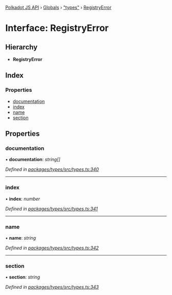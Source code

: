 [Polkadot JS API](../README.md) › [Globals](../globals.md) › ["types"](../modules/_types_.md) › [RegistryError](_types_.registryerror.md)

# Interface: RegistryError

## Hierarchy

* **RegistryError**

## Index

### Properties

* [documentation](_types_.registryerror.md#documentation)
* [index](_types_.registryerror.md#index)
* [name](_types_.registryerror.md#name)
* [section](_types_.registryerror.md#section)

## Properties

###  documentation

• **documentation**: *string[]*

*Defined in [packages/types/src/types.ts:340](https://github.com/polkadot-js/api/blob/dd97e9daee/packages/types/src/types.ts#L340)*

___

###  index

• **index**: *number*

*Defined in [packages/types/src/types.ts:341](https://github.com/polkadot-js/api/blob/dd97e9daee/packages/types/src/types.ts#L341)*

___

###  name

• **name**: *string*

*Defined in [packages/types/src/types.ts:342](https://github.com/polkadot-js/api/blob/dd97e9daee/packages/types/src/types.ts#L342)*

___

###  section

• **section**: *string*

*Defined in [packages/types/src/types.ts:343](https://github.com/polkadot-js/api/blob/dd97e9daee/packages/types/src/types.ts#L343)*
